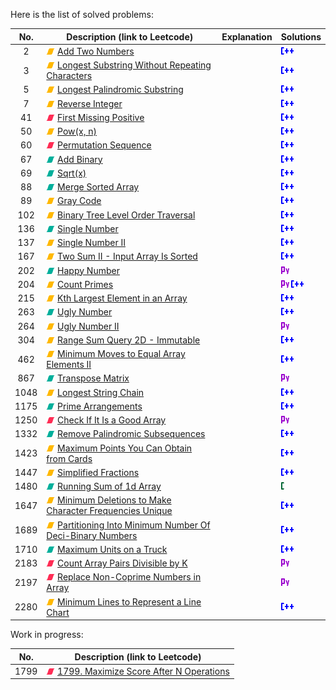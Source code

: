 Here is the list of solved problems:

| No.  | Description (link to Leetcode)                                                                                                                                    | Explanation | Solutions                        |
|:----:|-------------------------------------------------------------------------------------------------------------------------------------------------------------------|-------------|----------------------------------|
|  2   | ![M](img/M.png) [Add Two Numbers](https://leetcode.com/problems/add-two-numbers/)                                                                                 |             | ![](img/cpp.png)                 |
|  3   | ![M](img/M.png) [Longest Substring Without Repeating Characters](https://leetcode.com/problems/longest-substring-without-repeating-characters/)                   |             | ![](img/cpp.png)                 |
|  5   | ![M](img/M.png) [Longest Palindromic Substring](https://leetcode.com/problems/longest-palindromic-substring/)                                                     |             | ![](img/cpp.png)                 |
|  7   | ![M](img/M.png) [Reverse Integer](https://leetcode.com/problems/reverse-integer/)                                                                                 |             | ![](img/cpp.png)                 |
|  41  | ![H](img/H.png) [First Missing Positive](https://leetcode.com/problems/first-missing-positive/)                                                                   |             | ![](img/cpp.png)                 |
|  50  | ![M](img/M.png) [Pow(x, n)](https://leetcode.com/problems/powx-n/)                                                                                                |             | ![](img/cpp.png)                 |
|  60  | ![H](img/H.png) [Permutation Sequence](https://leetcode.com/problems/permutation-sequence/)                                                                       |             | ![](img/cpp.png)                 |
|  67  | ![E](img/E.png) [Add Binary](https://leetcode.com/problems/add-binary/)                                                                                           |             | ![](img/cpp.png)                 |
|  69  | ![E](img/E.png) [Sqrt(x)](https://leetcode.com/problems/sqrtx/)                                                                                                   |             | ![](img/cpp.png)                 |
|  88  | ![E](img/E.png) [Merge Sorted Array](https://leetcode.com/problems/merge-sorted-array/)                                                                           |             | ![](img/cpp.png)                 |
|  89  | ![M](img/M.png) [Gray Code](https://leetcode.com/problems/gray-code/)                                                                                             |             | ![](img/cpp.png)                 |
| 102  | ![M](img/M.png) [Binary Tree Level Order Traversal](https://leetcode.com/problems/binary-tree-level-order-traversal/)                                             |             | ![](img/cpp.png)                 |
| 136  | ![E](img/E.png) [Single Number](https://leetcode.com/problems/single-number/)                                                                                     |             | ![](img/cpp.png)                 |
| 137  | ![M](img/M.png) [Single Number II](https://leetcode.com/problems/single-number-ii/)                                                                               |             | ![](img/cpp.png)                 |
| 167  | ![M](img/M.png) [Two Sum II - Input Array Is Sorted]()                                                                                                            |             | ![](img/cpp.png)                 |
| 202  | ![E](img/E.png) [Happy Number](https://leetcode.com/problems/happy-number/)                                                                                       |             | ![](img/py.png)                  |
| 204  | ![M](img/M.png) [Count Primes](https://leetcode.com/problems/count-primes/)                                                                                       |             | ![](img/py.png) ![](img/cpp.png) |
| 215  | ![M](img/M.png) [Kth Largest Element in an Array](https://leetcode.com/problems/kth-largest-element-in-an-array/)                                                 |             | ![](img/cpp.png)                 |
| 263  | ![E](img/E.png) [Ugly Number](https://leetcode.com/problems/ugly-number/)                                                                                         |             | ![](img/cpp.png)                 |
| 264  | ![M](img/M.png) [Ugly Number II](https://leetcode.com/problems/ugly-number-ii/)                                                                                   |             | ![](img/py.png)                  |
| 304  | ![M](img/M.png) [Range Sum Query 2D - Immutable](https://leetcode.com/problems/range-sum-query-2d-immutable/)                                                     |             | ![](img/cpp.png)                 |
| 462  | ![M](img/M.png) [Minimum Moves to Equal Array Elements II](https://leetcode.com/problems/minimum-moves-to-equal-array-elements-ii/)                               |             | ![](img/cpp.png)                 |
| 867  | ![E](img/E.png) [Transpose Matrix](https://leetcode.com/problems/transpose-matrix/)                                                                               |             | ![](img/py.png)                  |
| 1048 | ![M](img/M.png) [Longest String Chain](https://leetcode.com/problems/longest-string-chain/)                                                                       |             | ![](img/cpp.png)                 |
| 1175 | ![E](img/E.png) [Prime Arrangements](https://leetcode.com/problems/prime-arrangements/)                                                                           |             | ![](img/cpp.png)                 |
| 1250 | ![H](img/H.png) [Check If It Is a Good Array](https://leetcode.com/problems/check-if-it-is-a-good-array/)                                                         |             | ![](img/py.png)                  |
| 1332 | ![E](img/E.png) [Remove Palindromic Subsequences](https://leetcode.com/problems/remove-palindromic-subsequences/)                                                 |             | ![](img/cpp.png)                 |
| 1423 | ![M](img/M.png) [Maximum Points You Can Obtain from Cards](https://leetcode.com/problems/maximum-points-you-can-obtain-from-cards/)                               |             | ![](img/cpp.png)                 |
| 1447 | ![M](img/M.png) [Simplified Fractions](https://leetcode.com/problems/simplified-fractions/)                                                                       |             | ![](img/cpp.png)                 |
| 1480 | ![E](img/E.png) [Running Sum of 1d Array](https://leetcode.com/problems/running-sum-of-1d-array/)                                                                 |             | ![](img/c.png)                   |
| 1647 | ![M](img/M.png) [Minimum Deletions to Make Character Frequencies Unique](https://leetcode.com/problems/minimum-deletions-to-make-character-frequencies-unique/)   |             | ![](img/cpp.png)                 |
| 1689 | ![M](img/M.png) [Partitioning Into Minimum Number Of Deci-Binary Numbers](https://leetcode.com/problems/partitioning-into-minimum-number-of-deci-binary-numbers/) |             | ![](img/cpp.png)                 |
| 1710 | ![E](img/E.png) [Maximum Units on a Truck](https://leetcode.com/problems/maximum-units-on-a-truck/)                                                               |             | ![](img/cpp.png)                 |
| 2183 | ![H](img/H.png) [Count Array Pairs Divisible by K](https://leetcode.com/problems/count-array-pairs-divisible-by-k/)                                               |             | ![](img/py.png)                  |
| 2197 | ![H](img/H.png) [Replace Non-Coprime Numbers in Array](https://leetcode.com/problems/replace-non-coprime-numbers-in-array/)                                       |             | ![](img/py.png)                  |
| 2280 | ![M](img/M.png) [Minimum Lines to Represent a Line Chart](https://leetcode.com/problems/minimum-lines-to-represent-a-line-chart/)                                 |             | ![](img/cpp.png)                 |

Work in progress:

| No.  | Description (link to Leetcode)                                                                                              |
|:----:|-----------------------------------------------------------------------------------------------------------------------------|
| 1799 | ![H](img/H.png) [1799. Maximize Score After N Operations](https://leetcode.com/problems/maximize-score-after-n-operations/) |
